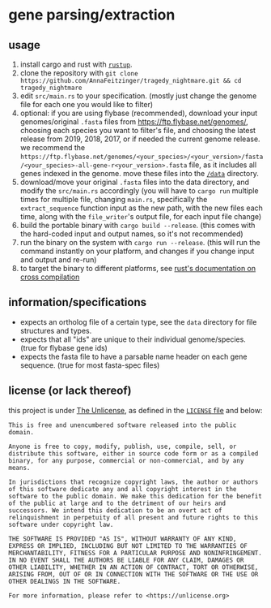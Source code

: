 # gene parsing/extraction

## usage
1. install cargo and rust with [`rustup`](https://rustup.rs/).
2. clone the repository with `git clone https://github.com/AnnaFeitzinger/tragedy_nightmare.git && cd tragedy_nightmare`
3. edit `src/main.rs` to your specification. (mostly just change the genome file for each one you would like to filter)
4. optional: if you are using flybase (recommended), download your input genomes/original `.fasta` files from <https://ftp.flybase.net/genomes/>, choosing each species you want to filter's file, and choosing the latest release from 2019, 2018, 2017, or if needed the current genome release. we recommend the `https://ftp.flybase.net/genomes/<your_species>/<your_version>/fasta/<your_species>-all-gene-r<your_version>.fasta` file, as it includes all genes indexed in the genome. move these files into the [`/data`](./data) directory.
5. download/move your original `.fasta` files into the data directory, and modify the `src/main.rs` accordingly (you will have to `cargo run` multiple times for multiple file, changing `main.rs`, specifically the `extract_sequence` function input as the new path, with the new files each time, along with the `file_writer`'s output file, for each input file change)
6. build the portable binary with `cargo build --release`. (this comes with the hard-coded input and output names, so it's not recommended)
7. run the binary on the system with `cargo run --release`. (this will run the command instantly on your platform, and changes if you change input and output and re-run)
8. to target the binary to different platforms, see [rust's documentation on cross compilation](https://rust-lang.github.io/rustup/cross-compilation.html)

## information/specifications
- expects an ortholog file of a certain type, see the `data` directory for file structures and types.
- expects that all "ids" are unique to their individual genome/species. (true for flybase gene ids)
- expects the fasta file to have a parsable name header on each gene sequence. (true for most fasta-spec files)

## license (or lack thereof)
this project is under [The Unlicense](https://unlicense.org), as defined in the [`LICENSE` file](./LICENSE) and below:

```text
This is free and unencumbered software released into the public domain.

Anyone is free to copy, modify, publish, use, compile, sell, or
distribute this software, either in source code form or as a compiled
binary, for any purpose, commercial or non-commercial, and by any
means.

In jurisdictions that recognize copyright laws, the author or authors
of this software dedicate any and all copyright interest in the
software to the public domain. We make this dedication for the benefit
of the public at large and to the detriment of our heirs and
successors. We intend this dedication to be an overt act of
relinquishment in perpetuity of all present and future rights to this
software under copyright law.

THE SOFTWARE IS PROVIDED "AS IS", WITHOUT WARRANTY OF ANY KIND,
EXPRESS OR IMPLIED, INCLUDING BUT NOT LIMITED TO THE WARRANTIES OF
MERCHANTABILITY, FITNESS FOR A PARTICULAR PURPOSE AND NONINFRINGEMENT.
IN NO EVENT SHALL THE AUTHORS BE LIABLE FOR ANY CLAIM, DAMAGES OR
OTHER LIABILITY, WHETHER IN AN ACTION OF CONTRACT, TORT OR OTHERWISE,
ARISING FROM, OUT OF OR IN CONNECTION WITH THE SOFTWARE OR THE USE OR
OTHER DEALINGS IN THE SOFTWARE.

For more information, please refer to <https://unlicense.org>
```

